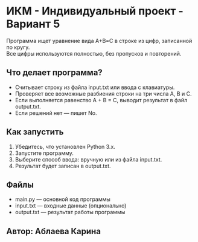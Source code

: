 # ИКМ - Индивидуальный проект - Вариант 5

Программа ищет уравнение вида A+B=C в строке из цифр, записанной по кругу.  
Все цифры используются полностью, без пропусков и повторений.

## Что делает программа?

- Считывает строку из файла input.txt или ввода с клавиатуры.
- Проверяет все возможные разбиения строки на три числа A, B и C.
- Если выполняется равенство A + B = C, выводит результат в файл output.txt.
- Если решений нет — пишет No.

## Как запустить

1. Убедитесь, что установлен Python 3.x.
2. Запустите программу.
3. Выберите способ ввода: вручную или из файла input.txt.
4. Результат будет записан в output.txt.

## Файлы

- main.py — основной код программы
- input.txt — входные данные (опционально)
- output.txt — результат работы программы

## Автор: Аблаева Карина
